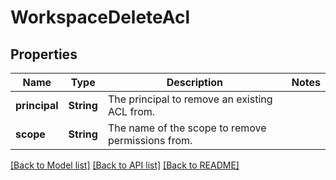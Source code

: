 # WorkspaceDeleteAcl

## Properties

Name | Type | Description | Notes
------------ | ------------- | ------------- | -------------
**principal** | **String** | The principal to remove an existing ACL from. | 
**scope** | **String** | The name of the scope to remove permissions from. | 

[[Back to Model list]](../README.md#documentation-for-models) [[Back to API list]](../README.md#documentation-for-api-endpoints) [[Back to README]](../README.md)


